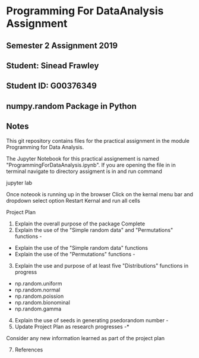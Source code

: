 # Programming For DataAnalysis Assignment


## Semester 2 Assignment 2019
## Student: Sinead Frawley
## Student ID: G00376349
## numpy.random Package in Python
## Notes
This git repository contains files for the practical assignment in the module Programming for Data Analysis.

The Jupyter Notebook for this practical assignement is named "ProgrammingForDataAnalysis.ipynb". If you are opening the file in in terminal navigate to directory assigment is in and run command 

jupyter lab

Once noteook is running up in the browser Click on the kernal menu bar and dropdown select option Restart Kernal and run all cells 

Project Plan 
1. Explain the overall purpose of the package 
 Complete
2. Explain the use of the "Simple random data" and "Permutations" functions - 

 - Explain the use of the "Simple random data" functions 
 - Explain the use of the "Permutations" functions - 
3. Explain the use and purpose of at least five "Distributions" functions in progress
 - np.random.uniform 
 - np.random.normal 
 - np.random.poission 
 - np.random.bionominal 
 - np.random.gamma
4. Explain the use of seeds in generating psedorandom number - 
5. Update Project Plan as research progresses -*

 Consider any new information learned as part of the project plan


7. References 



